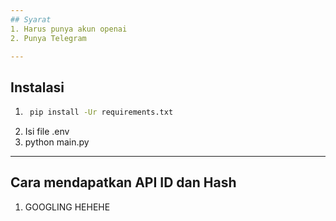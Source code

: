 ```yaml
---
## Syarat
1. Harus punya akun openai
2. Punya Telegram

---
```


## Instalasi
1. ```bash
    pip install -Ur requirements.txt
   ```
2. Isi file .env
3. python main.py

---
## Cara mendapatkan API ID dan Hash
1. GOOGLING HEHEHE